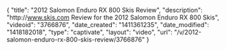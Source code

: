 {
    "title": "2012 Salomon Enduro RX 800 Skis Review",
    "description": "http:\/\/www.skis.com Review for the 2012 Salomon Enduro RX 800 Skis",
    "videoid": "3766876",
    "date_created": "1411361235",
    "date_modified": "1418182018",
    "type": "captivate",
    "layout": "video",
    "url": "\/v\/2012-salomon-enduro-rx-800-skis-review\/3766876"
}